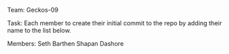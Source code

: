 Team: Geckos-09

Task: Each member to create their initial commit to the repo by adding their name to the list below.

Members:
	Seth Barthen
	Shapan Dashore
